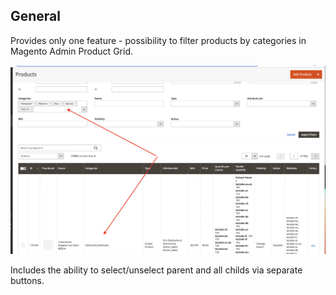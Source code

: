 ## General

Provides only one feature - possibility to filter products by categories in Magento Admin Product Grid. 

![example.png](docs%2Fexample.png)

Includes the ability to select/unselect parent and all childs via separate buttons.
